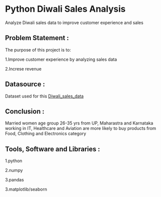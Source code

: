 
# Python Diwali Sales Analysis
Analyze Diwali sales data to improve customer experience and sales

## Problem Statement :
The purpose of this project is to:

1.Improve customer experience by analyzing sales data

2.Increse revenue

## Datasource :
Dataset used for this [Diwali_sales_data](https://github.com/kirannavale/Portfolio-Projects/blob/main/Python%20Diwali%20Sales%20Analysis/Diwali%20Sales%20Data.csv)

## Conclusion : 

Married women age group 26-35 yrs from UP,  Maharastra and Karnataka working in IT, Healthcare and Aviation are more likely to buy products from Food, Clothing and Electronics category


## Tools, Software and Libraries :


1.python

2.numpy

3.pandas

3.matplotlib/seaborn
